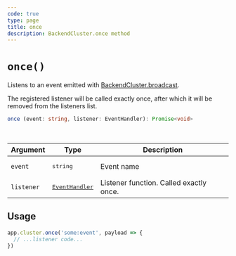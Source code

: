 ```yaml
---
code: true
type: page
title: once
description: BackendCluster.once method
---
```


# `once()`

<SinceBadge version="auto-version" />
<CustomBadge type="error" text="Experimental: non-backward compatible changes or removal may occur in any future release."/>

Listens to an event emitted with [BackendCluster.broadcast](/core/2/framework/classes/backend-cluster/broadcast).

The registered listener will be called exactly once, after which it will be removed from the listeners list.

```ts
once (event: string, listener: EventHandler): Promise<void>
```

<br/>

| Argument | Type                  | Description                   |
|----------|-----------------------|-------------------------------|
| `event` | <pre>string</pre> | Event name |
| `listener` | <pre>[EventHandler](/core/2/framework/types/event-handler)</pre> | Listener function. Called exactly once. |

## Usage

```js
app.cluster.once('some:event', payload => {
  // ...listener code...
})
```
